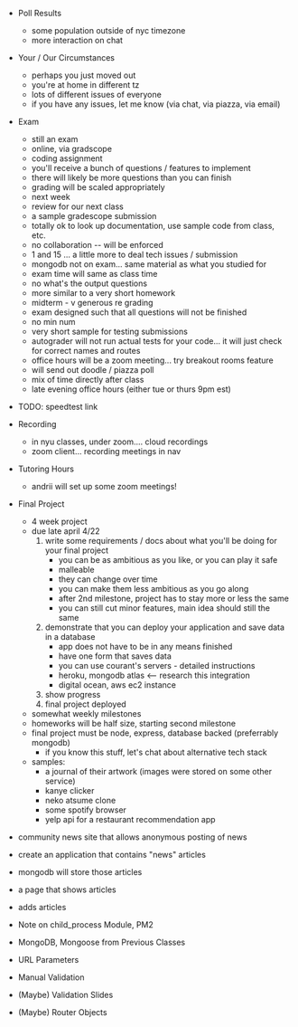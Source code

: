 * Poll Results
	* some population outside of nyc timezone
	* more interaction on chat
* Your / Our Circumstances
	* perhaps you just moved out
	* you're at home in different tz
	* lots of different issues of everyone
	* if you have any issues, let me know (via chat, via piazza, via email)
* Exam
	* still an exam
	* online, via gradscope
	* coding assignment
	* you'll receive a bunch of questions / features to implement
	* there will likely be more questions than you can finish
	* grading will be scaled appropriately
	* next week
	* review for our next class
	* a sample gradescope submission
	* totally ok to look up documentation, use sample code from class, etc.
	* no collaboration -- will be enforced
	* 1 and 15 ... a little more to deal tech issues / submission
	* mongodb not on exam... same material as what you studied for
	* exam time will same as class time 
	* no what's the output questions
	* more similar to a very short homework
	* midterm - v generous re grading
	* exam designed such that all questions will not be finished
	* no min num
	* very short sample for testing submissions
	* autograder will not run actual tests for your code... it will just check for correct names and
	  routes
	* office hours will be a zoom meeting...  try breakout rooms feature
	* will send out doodle / piazza poll
	* mix of time directly after class
	* late evening office hours (either tue or thurs 9pm est)


* TODO: speedtest link
* Recording
	* in nyu classes, under zoom.... cloud recordings
	* zoom client...  recording meetings in nav
* Tutoring Hours
	* andrii will set up some zoom meetings!
* Final Project
	* 4 week project
	* due late april 4/22
		1. write some requirements / docs about what you'll be doing for your final project
			* you can be as ambitious as you like, or you can play it safe
			* malleable
			* they can change over time
			* you can make them less ambitious as you go along
			* after 2nd milestone, project has to stay more or less the same
			* you can still cut minor features, main idea should still the same
		2. demonstrate that you can deploy your application and save data in a database
			* app does not have to be in any means finished
			* have one form that saves data
			* you can use courant's servers - detailed instructions
			* heroku, mongodb atlas <-- research this integration
			* digital ocean, aws ec2 instance
		3. show progress
		4. final project deployed
	* somewhat weekly milestones
	* homeworks will be half size, starting second milestone
	* final project must be node, express, database backed (preferrably mongodb)
		* if you know this stuff, let's chat about alternative tech stack
	* samples:
		* a journal of their artwork (images were stored on some other service)
		* kanye clicker
		* neko atsume clone 
		* some spotify browser
		* yelp api for a restaurant recommendation app

* community news site that allows anonymous posting of news
* create an application that contains "news" articles
* mongodb will store those articles
* a page that shows articles
* adds articles
* Note on child_process Module, PM2
* MongoDB, Mongoose from Previous Classes
* URL Parameters
* Manual Validation
* (Maybe) Validation Slides
* (Maybe) Router Objects

























